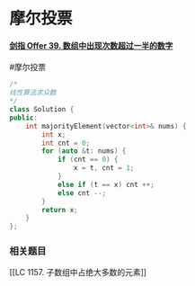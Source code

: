 # 摩尔投票
#### [剑指 Offer 39. 数组中出现次数超过一半的数字](https://leetcode-cn.com/problems/shu-zu-zhong-chu-xian-ci-shu-chao-guo-yi-ban-de-shu-zi-lcof/)
#摩尔投票 
~~~c++
/*
线性算法求众数
*/
class Solution {
public:
    int majorityElement(vector<int>& nums) {
        int x;
        int cnt = 0;
        for (auto &t: nums) {
            if (cnt == 0) {
                x = t, cnt = 1;
            } 
            else if (t == x) cnt ++;
            else cnt --;
        }
        return x; 
    }
};
~~~
### 相关题目
[[LC 1157. 子数组中占绝大多数的元素]]


